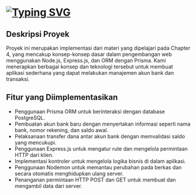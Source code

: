 # [![Typing SVG](https://readme-typing-svg.herokuapp.com?font=Fira+Code&duration=3000&pause=1000&random=false&width=435&lines=Tugas+Challenge+4+%F0%9F%93%91;Backend+Javascript;Binar+Academy+%F0%9F%8F%AB)](https://git.io/typing-svg)

## Deskripsi Proyek
Proyek ini merupakan implementasi dari materi yang dipelajari pada Chapter 4, yang mencakup konsep-konsep dasar dalam pengembangan web menggunakan Node.js, Express.js, dan ORM dengan Prisma. Kami menerapkan berbagai konsep dan teknologi tersebut untuk membuat aplikasi sederhana yang dapat melakukan manajemen akun bank dan transaksi.

## Fitur yang Diimplementasikan
- Penggunaan Prisma ORM untuk berinteraksi dengan database PostgreSQL.
- Pembuatan akun bank baru dengan menyertakan informasi seperti nama bank, nomor rekening, dan saldo awal.
- Pelaksanaan transfer dana antar akun bank dengan memvalidasi saldo yang mencukupi.
- Penggunaan Express.js untuk mengatur rute dan mengelola permintaan HTTP dari klien.
- Implementasi kontroler untuk mengelola logika bisnis di dalam aplikasi.
- Penggunaan Nodemon untuk memantau perubahan pada berkas dan secara otomatis menghidupkan ulang server.
- Penanganan permintaan HTTP POST dan GET untuk membuat dan mengambil data dari server.

